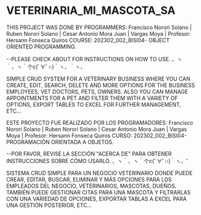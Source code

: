 # VETERINARIA_MI_MASCOTA_SA

THIS PROJECT WAS DONE BY PROGRAMMERS: Francisco Norori Solano | Ruben Norori Solano | Cesar Antonio Mora Juan | Vargas Moya | Profesor: Hersann Fonseca Quiros COURSE: 202302_002_BISI04- OBJECT ORIENTED PROGRAMMING.

--PLEASE CHECK ABOUT FOR INSTRUCTIONS ON HOW TO USE.  、ヽ｀、ヽ｀个c(ﾟ∀ﾟ∩)｀ヽ、｀ヽ、

SIMPLE CRUD SYSTEM FOR A VETERINARY BUSINESS WHERE YOU CAN CREATE, EDIT, SEARCH, DELETE AND MORE OPTIONS FOR THE BUSINESS EMPLOYEES, VET DOCTORS, PETS, OWNERS.
ALSO YOU CAN MANAGE APPOINTMENTS FOR A PET AND FILTER THEM WITH A VARIETY OF OPTIONS, EXPORT TABLES TO EXCEL FOR FURTHER MANAGEMENT, ETC...

ESTE PROYECTO FUE REALIZADO POR LOS PROGRAMADORES: Francisco Norori Solano | Ruben Norori Solano | Cesar Antonio Mora Juan | Vargas Moya | Profesor: Hersann Fonseca Quiros CURSO: 202302_002_BISI04- PROGRAMACIÓN ORIENTADA A OBJETOS.

--POR FAVOR, REVISE LA SECCIÓN "ACERCA DE" PARA OBTENER INSTRUCCIONES SOBRE CÓMO USARLO.  、ヽ｀、ヽ｀个c(ﾟ∀ﾟ∩)｀ヽ、'

SISTEMA CRUD SIMPLE PARA UN NEGOCIO VETERINARIO DONDE PUEDE CREAR, EDITAR, BUSCAR, ELIMINAR Y MÁS OPCIONES PARA LOS EMPLEADOS DEL NEGOCIO, VETERINARIOS, MASCOTAS, DUEÑOS.
TAMBIÉN PUEDE GESTIONAR CITAS PARA UNA MASCOTA Y FILTRARLAS CON UNA VARIEDAD DE OPCIONES, EXPORTAR TABLAS A EXCEL PARA UNA GESTIÓN POSTERIOR, ETC...
